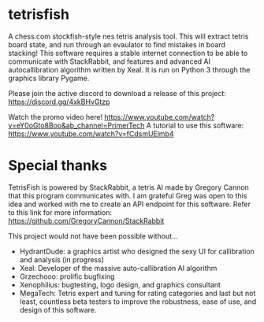 # tetrisfish
A chess.com stockfish-style nes tetris analysis tool. This will extract tetris board state,  and run through an evaulator to find mistakes in board stacking! This software requires a stable internet connection to be able to communicate with StackRabbit, and features and advanced AI autocallibration algorithm written by Xeal. It is run on Python 3 through the graphics library Pygame. 

Please join the active discord to download a release of this project: https://discord.gg/4xkBHvGtzp

Watch the promo video here! https://www.youtube.com/watch?v=eY0oGto8Boo&ab_channel=PrimerTech
A tutorial to use this software: https://www.youtube.com/watch?v=fCdsmUElmb4

# Special thanks
TetrisFish is powered by StackRabbit, a tetris AI made by Gregory Cannon that this program communicates with. I am grateful Greg was open to this idea and worked with me to create an API endpoint for this software. Refer to this link for more information: https://github.com/GregoryCannon/StackRabbit

This project would not have been possible without...
- HydrantDude: a graphics artist who designed the sexy UI for callibration and analysis (in progress)
- Xeal: Developer of the massive auto-callibration AI algorithm
- Grzechooo: prolific bugfixing
- Xenophilius: bugtesting, logo design, and graphics consultant
- MegaTech: Tetris expert and tuning for rating categories
and last but not least, countless beta testers to improve the robustness, ease of use, and design of this software. 
